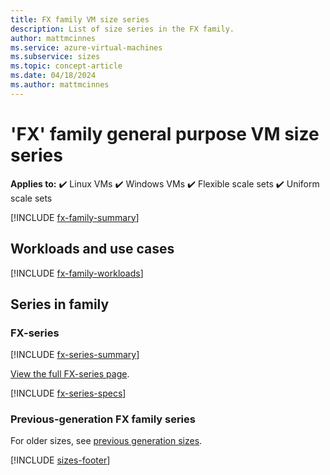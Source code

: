 ```yaml
---
title: FX family VM size series
description: List of size series in the FX family.
author: mattmcinnes
ms.service: azure-virtual-machines
ms.subservice: sizes
ms.topic: concept-article
ms.date: 04/18/2024
ms.author: mattmcinnes
---
```


# 'FX' family general purpose VM size series

**Applies to:** :heavy_check_mark: Linux VMs :heavy_check_mark: Windows VMs :heavy_check_mark: Flexible scale sets :heavy_check_mark: Uniform scale sets

[!INCLUDE [fx-family-summary](./includes/fx-family-summary.md)]

## Workloads and use cases

[!INCLUDE [fx-family-workloads](./includes/fx-family-workloads.md)]

## Series in family

### FX-series
[!INCLUDE [fx-series-summary](./includes/fx-series-summary.md)]

[View the full FX-series page](./fx-series.md).

[!INCLUDE [fx-series-specs](./includes/fx-series-specs.md)]


### Previous-generation FX family series
For older sizes, see [previous generation sizes](../previous-gen-sizes-list.md#compute-optimized-previous-gen-sizes).

[!INCLUDE [sizes-footer](../includes/sizes-footer.md)]